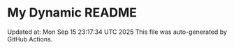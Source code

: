 # My Dynamic README
Updated at: Mon Sep 15 23:17:34 UTC 2025
This file was auto-generated by GitHub Actions.
